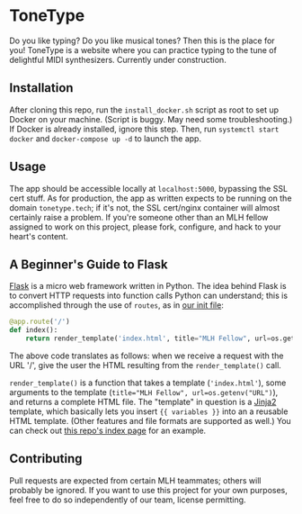 # ToneType

Do you like typing?  Do you like musical tones?  Then this is the place for you!  ToneType is a website where you can practice typing to the tune of delightful MIDI synthesizers.  Currently under construction.

## Installation

After cloning this repo, run the `install_docker.sh` script as root to set up Docker on your machine.  (Script is buggy.  May need some troubleshooting.)  If Docker is already installed, ignore this step.  Then, run `systemctl start docker` and `docker-compose up -d` to launch the app.

## Usage

The app should be accessible locally at `localhost:5000`, bypassing the SSL cert stuff.  As for production, the app as written expects to be running on the domain `tonetype.tech`; if it's not, the SSL cert/nginx container will almost certainly raise a problem.  If you're someone other than an MLH fellow assigned to work on this project, please fork, configure, and hack to your heart's content.

## A Beginner's Guide to Flask

[Flask](https://flask.palletsprojects.com/en/2.0.x/quickstart/) is a micro web framework written in Python.  The idea behind Flask is to convert HTTP requests into function calls Python can understand; this is accomplished through the use of `routes`, as in [our init file](app/__init__.py):

```python
@app.route('/')
def index():
    return render_template('index.html', title="MLH Fellow", url=os.getenv("URL"))
```

The above code translates as follows: when we receive a request with the URL '/', give the user the HTML resulting from the `render_template()` call.

`render_template()` is a function that takes a template (`'index.html'`), some arguments to the template (`title="MLH Fellow", url=os.getenv("URL")`), and returns a complete HTML file.  The "template" in question is a [Jinja2](https://jinja.palletsprojects.com/en/3.0.x/) template, which basically lets you insert `{{ variables }}` into an a reusable HTML template.  (Other features and file formats are supported as well.)  You can check out [this repo's index page](app/templates/blog.html) for an example.

## Contributing

Pull requests are expected from certain MLH teammates; others will probably be ignored.  If you want to use this project for your own purposes, feel free to do so independently of our team, license permitting.
